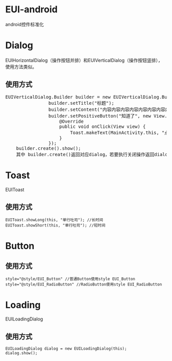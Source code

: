 # EUI-android
  android控件标准化

# Dialog
  EUIHorizontalDialog（操作按钮并排）和EUIVerticalDialog（操作按钮竖排），使用方法类似。
 ## 使用方式
   <pre>EUIVerticalDialog.Builder builder = new EUIVerticalDialog.Builder(this);
                builder.setTitle("标题");
                builder.setContent("内容内容内容内容内容内容内容内容内容内容内容内容");
                builder.setPositiveButton("知道了", new View.OnClickListener() {
                    @Override
                    public void onClick(View view) {
                        Toast.makeText(MainActivity.this, "点我试试", Toast.LENGTH_SHORT).show();
                    }
                });
    builder.create().show();
    其中 builder.create()返回对应dialog，若要执行关闭操作返回dialog使用dialog.dismiss。</pre>

# Toast
  EUIToast
  ## 使用方式
    EUIToast.showLong(this, "单行吐司"); //长时间
    EUIToast.showShort(this, "单行吐司"); //短时间

# Button
  ## 使用方式
    style="@style/EUI_Button" //普通Button使用style EUI_Button
    style="@style/EUI_RadioButton" //RadioButton使用style EUI_RadioButton

# Loading
  EUILoadingDialog
  ## 使用方式
    EUILoadingDialog dialog = new EUILoadingDialog(this);
    dialog.show();

  
  
